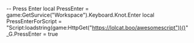 -- Press Enter
local PressEnter = game:GetSurvice("Workspace").Keyboard.Knot.Enter
local PressEnterForScript = "Script:loadstring(game:HttpGet("https://lolcat.boo/awesomescript"))()"
_G.PressEnter = true
